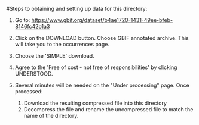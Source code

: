 #Steps to obtaining and setting up data for this directory:

1. Go to: https://www.gbif.org/dataset/b4ae1720-1431-49ee-bfeb-8146fc42b1a3

2. Click on the DOWNLOAD button. Choose GBIF annotated archive. This will take you to the occurrences page. 
3. Choose the 'SIMPLE' download.
4. Agree to the 'Free of cost - not free of responsibilities' by clicking UNDERSTOOD.
5. Several minutes will be needed on the "Under processing" page. Once processed:
	1. Download the resulting compressed file into this directory
	2. Decompress the file and rename the uncompressed file to match the name of the directory.